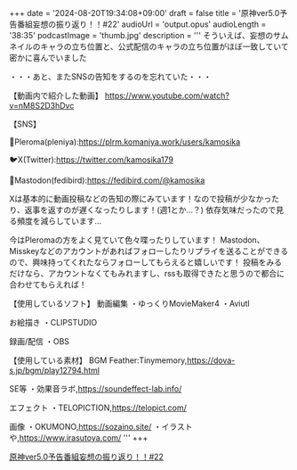 +++
date = '2024-08-20T19:34:08+09:00'
draft = false
title = '原神ver5.0予告番組妄想の振り返り！！#22'
audioUrl = 'output.opus'
audioLength = '38:35'
podcastImage = 'thumb.jpg'
description = '''
そういえば、妄想のサムネイルのキャラの立ち位置と、公式配信のキャラの立ち位置がほぼ一致していて密かに喜んでいました

・・・あと、またSNSの告知をするのを忘れていた・・・

【動画内で紹介した動画】
https://www.youtube.com/watch?v=nM8S2D3hDvc

【SNS】

🪻Pleroma(pleniya):https://plrm.komaniya.work/users/kamosika

🐦X(Twitter):https://twitter.com/kamosika179 

🐘Mastodon(fedibird):https://fedibird.com/@kamosika

Xは基本的に動画投稿などの告知の際にみています！なので投稿が少なかったり、返事を返すのが遅くなったりします！(週1とか…？)
依存気味だったので見る頻度を減らしています…

今はPleromaの方をよく見ていて色々喋ったりしています！
Mastodon、Misskeyなどのアカウントがあればフォローしたりリプライを送ることができるので、興味持ってくれたならフォローしてもらえると嬉しいです！
投稿をみるだけなら、アカウントなくてもみれますし、rssも取得できたと思うので都合に合わせてもらえれば！

【使用しているソフト】
動画編集
・ゆっくりMovieMaker4
・Aviutl

お絵描き
・CLIPSTUDIO

録画/配信
・OBS

【使用している素材】
BGM
Feather:Tinymemory,https://dova-s.jp/bgm/play12794.html

SE等
・効果音ラボ,https://soundeffect-lab.info/

エフェクト
・TELOPICTION,https://telopict.com/

画像
・OKUMONO,https://sozaino.site/
・イラストや,https://www.irasutoya.com/
'''
+++

[原神ver5.0予告番組妄想の振り返り！！#22](https://youtu.be/bDR5HawmVJ4)
